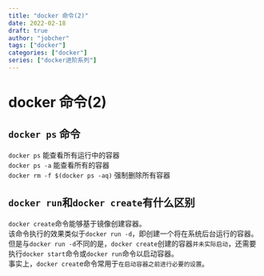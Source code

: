 ```yaml
---
title: "docker 命令(2)"
date: 2022-02-18
draft: true
author: "jobcher"
tags: ["docker"]
categories: ["docker"]
series: ["docker进阶系列"]
---
```


# docker 命令(2)

## `docker ps` 命令
`docker ps` 能查看所有运行中的容器  
`docker ps -a` 能查看所有的容器  
`docker rm -f $(docker ps -aq)` 强制删除所有容器  
## `docker run`和`docker create`有什么区别
`docker create`命令能够基于镜像创建容器。  
该命令执行的效果类似于`docker run -d`，即创建一个将在系统后台运行的容器。  
但是与`docker run -d`不同的是，`docker create`创建的容器`并未实际启动`，还需要执行`docker start`命令或`docker run`命令以启动容器。  
事实上，`docker creat`e命令常用于`在启动容器之前进行必要的设置`。